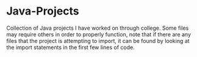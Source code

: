 # Java-Projects
Collection of Java projects I have worked on through college.
Some files may require others in order to properly function, note that if there are any files that the project is attempting to import, it can be found by looking at the import statements in the first few lines of code.
